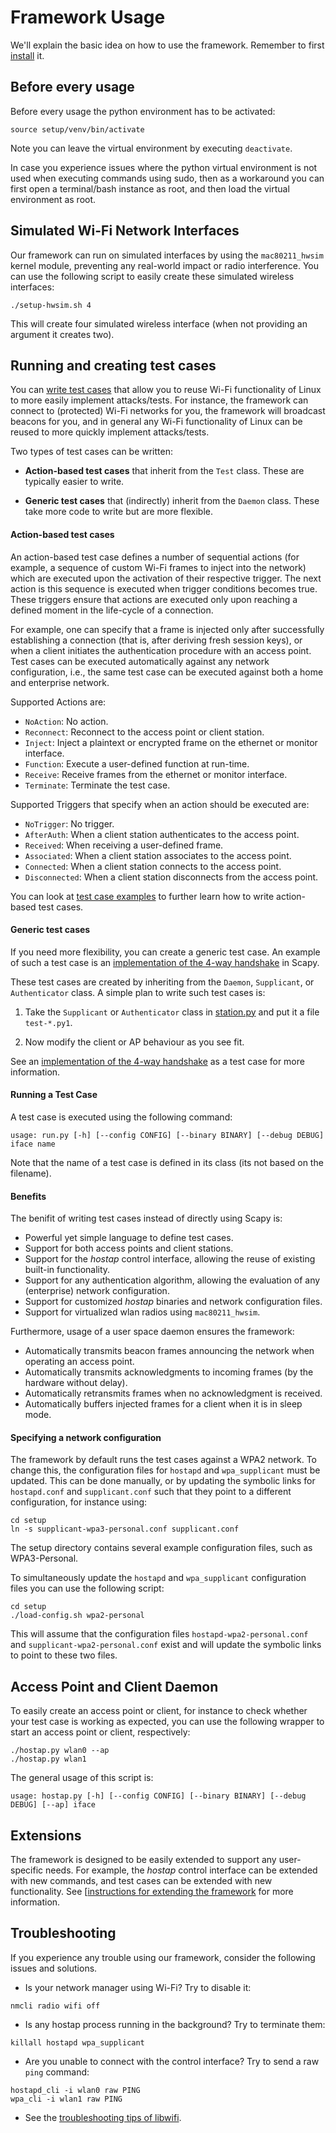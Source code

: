# Framework Usage

We'll explain the basic idea on how to use the framework.
Remember to first [install](../setup) it.


## Before every usage

Before every usage the python environment has to be activated:
```
source setup/venv/bin/activate
```

Note you can leave the virtual environment by executing `deactivate`.

In case you experience issues where the python virtual environment is not used when executing commands using sudo, then as a workaround you can first open a terminal/bash instance as root, and then load the virtual environment as root.


## Simulated Wi-Fi Network Interfaces

Our framework can run on simulated interfaces by using the `mac80211_hwsim` kernel module, preventing any real-world impact or radio interference.
You can use the following script to easily create these simulated wireless interfaces:
```
./setup-hwsim.sh 4
```
This will create four simulated wireless interface (when not providing an argument it creates two).


## Running and creating test cases

You can [write test cases](#id-test-cases) that allow you to reuse Wi-Fi functionality of Linux to more easily implement attacks/tests.
For instance, the framework can connect to (protected) Wi-Fi networks for you, the framework will broadcast beacons for you, and in general any Wi-Fi functionality of Linux can be reused to more quickly implement attacks/tests.

Two types of test cases can be written:

- **Action-based test cases** that inherit from the `Test` class.
  These are typically easier to write.

- **Generic test cases** that (indirectly) inherit from the `Daemon` class.
  These take more code to write but are more flexible.


#### Action-based test cases

An action-based test case defines a number of sequential actions (for example, a sequence of custom Wi-Fi frames to inject into the network) which are executed upon the activation of their respective trigger.
The next action is this sequence is executed when trigger conditions becomes true.
These triggers ensure that actions are executed only upon reaching a defined moment in the life-cycle of a connection.

For example, one can specify that a frame is injected only after successfully establishing a connection (that is, after deriving fresh session keys), or when a client initiates the authentication procedure with an access point.
Test cases can be executed automatically against any network configuration, i.e., the same test case can be executed against both a home and enterprise network.

Supported Actions are:

- ```NoAction```: No action.
- ```Reconnect```: Reconnect to the access point or client station.
- ```Inject```: Inject a plaintext or encrypted frame on the ethernet or monitor interface.
- ```Function```: Execute a user-defined function at run-time.
- ```Receive```: Receive frames from the ethernet or monitor interface.
- ```Terminate```: Terminate the test case.

Supported Triggers that specify when an action should be executed are:

- ```NoTrigger```: No trigger.
- ```AfterAuth```: When a client station authenticates to the access point.
- ```Received```: When receiving a user-defined frame.
- ```Associated```: When a client station associates to the access point.
- ```Connected```: When a client station connects to the access point.
- ```Disconnected```: When a client station disconnects from the access point.

You can look at [test case examples](EXAMPLES.md) to further learn how to write action-based test cases.


#### Generic test cases

If you need more flexibility, you can create a generic test case.
An example of such a test case is an [implementation of the 4-way handshake](../test-4wayhs.py) in Scapy.

These test cases are created by inheriting from the `Daemon`, `Supplicant`, or `Authenticator` class.
A simple plan to write such test cases is:

1. Take the `Supplicant` or `Authenticator` class in [station.py](../library/station.py) and put it a file `test-*.py1`.

2. Now modify the client or AP behaviour as you see fit.

See an [implementation of the 4-way handshake](../test-4wayhs.py) as a test case for more information.


#### Running a Test Case

A test case is executed using the following command:

```
usage: run.py [-h] [--config CONFIG] [--binary BINARY] [--debug DEBUG] iface name
```

Note that the name of a test case is defined in its class (its not based on the filename).


#### Benefits

The benifit of writing test cases instead of directly using Scapy is:
- Powerful yet simple language to define test cases.
- Support for both access points and client stations.
- Support for the _hostap_ control interface, allowing the reuse of existing built-in functionality.
- Support for any authentication algorithm, allowing the evaluation of any (enterprise) network configuration.
- Support for customized _hostap_ binaries and network configuration files.
- Support for virtualized wlan radios using ```mac80211_hwsim```.

Furthermore, usage of a user space daemon ensures the framework:
- Automatically transmits beacon frames announcing the network when operating an access point.
- Automatically transmits acknowledgments to incoming frames (by the hardware without delay).
- Automatically retransmits frames when no acknowledgment is received.
- Automatically buffers injected frames for a client when it is in sleep mode.


<a id="id-network-configuration"></a>
#### Specifying a network configuration

The framework by default runs the test cases against a WPA2 network.
To change this, the configuration files for `hostapd` and `wpa_supplicant` must be updated.
This can be done manually, or by updating the symbolic links for `hostapd.conf` and `supplicant.conf` such that they point to a different configuration, for instance using:
```
cd setup
ln -s supplicant-wpa3-personal.conf supplicant.conf
```
The setup directory contains several example configuration files, such as WPA3-Personal.

To simultaneously update the `hostapd` and `wpa_supplicant` configuration files you can use the following script:
```
cd setup
./load-config.sh wpa2-personal
```
This will assume that the configuration files `hostapd-wpa2-personal.conf` and `supplicant-wpa2-personal.conf` exist and will update the symbolic links to point to these two files.


## Access Point and Client Daemon

To easily create an access point or client, for instance to check whether your test case is working as expected, you can use the following wrapper to start an access point or client, respectively:
```
./hostap.py wlan0 --ap
./hostap.py wlan1
```

The general usage of this script is:
```
usage: hostap.py [-h] [--config CONFIG] [--binary BINARY] [--debug DEBUG] [--ap] iface
```


## Extensions

The framework is designed to be easily extended to support any user-specific needs.
For example, the _hostap_ control interface can be extended with new commands, and test cases can be extended with new functionality.
See [[instructions for extending the framework](EXTENSIONS.md) for more information.


## Troubleshooting

If you experience any trouble using our framework, consider the following issues and solutions.

- Is your network manager using Wi-Fi? Try to disable it:
```
nmcli radio wifi off
```

- Is any hostap process running in the background? Try to terminate them:
```
killall hostapd wpa_supplicant
```

- Are you unable to connect with the control interface? Try to send a raw `ping` command:
```
hostapd_cli -i wlan0 raw PING
wpa_cli -i wlan1 raw PING
```

- See the [troubleshooting tips of libwifi](https://github.com/vanhoefm/libwifi/blob/master/docs/linux_tutorial.md#id-troubleshooting).

